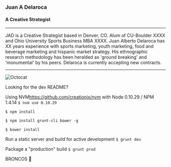 ### Juan A Delaroca
#### A Creative Strategist
----

JAD is a Creative Strategist based in Denver, CO. Alum of CU-Boulder XXXX and Ohio University Sports Business MBA XXXX. Juan Alberto Delaroca has XX years experience with sports marketing, youth marketing, food and beverage marketing and hispanic market strategy. His ethnographic research methodology has been heralded as 'ground breaking' and 'monumental' by his peers. Delaroca is currently accepting new contracts.

----

![Octocat](https://camo.githubusercontent.com/20232135c459ea65f3b35e4c779725bc789b4c9c/687474703a2f2f6f63746f6465782e6769746875622e636f6d2f696d616765732f646f6a6f6361742e6a7067)

Looking for the dev README?

Using NVM<https://github.com/creationix/nvm> with Node 0.10.29 / NPM 1.4.14
`$ nvm use 0.10.29`

`$ npm install`

`$ npm install grunt-cli bower -g` 

`$ bower install`

Run a static server and build for active development
`$ grunt dev`

Package a "production" build
`$ grunt prod`

BRONCOS :horse: